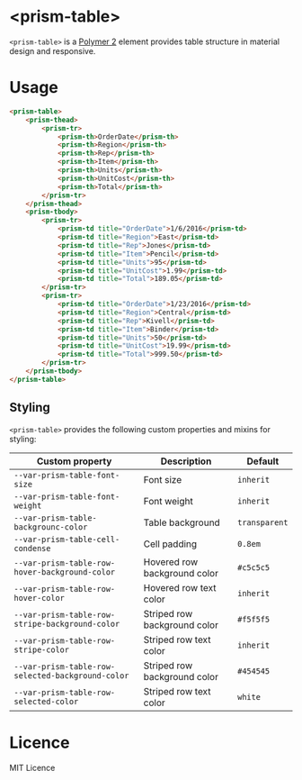 # \<prism-table\>

`<prism-table>` is a [Polymer 2](http://polymer-project.org/) element provides table structure in material design and responsive.

# Usage

```html
<prism-table>
    <prism-thead>
        <prism-tr>
            <prism-th>OrderDate</prism-th>
            <prism-th>Region</prism-th>
            <prism-th>Rep</prism-th>
            <prism-th>Item</prism-th>
            <prism-th>Units</prism-th>
            <prism-th>UnitCost</prism-th>
            <prism-th>Total</prism-th>
        </prism-tr>
    </prism-thead>
    <prism-tbody>
        <prism-tr>
            <prism-td title="OrderDate">1/6/2016</prism-td>
            <prism-td title="Region">East</prism-td>
            <prism-td title="Rep">Jones</prism-td>
            <prism-td title="Item">Pencil</prism-td>
            <prism-td title="Units">95</prism-td>
            <prism-td title="UnitCost">1.99</prism-td>
            <prism-td title="Total">189.05</prism-td>
        </prism-tr>
        <prism-tr>
            <prism-td title="OrderDate">1/23/2016</prism-td>
            <prism-td title="Region">Central</prism-td>
            <prism-td title="Rep">Kivell</prism-td>
            <prism-td title="Item">Binder</prism-td>
            <prism-td title="Units">50</prism-td>
            <prism-td title="UnitCost">19.99</prism-td>
            <prism-td title="Total">999.50</prism-td>
        </prism-tr>
    </prism-tbody>
</prism-table>
```

## Styling

`<prism-table>` provides the following custom properties and mixins for styling:

Custom property | Description | Default
----------------|-------------|----------
`--var-prism-table-font-size` | Font size | `inherit`
`--var-prism-table-font-weight` | Font weight | `inherit`
`--var-prism-table-backgrounc-color` | Table background | `transparent`
`--var-prism-table-cell-condense` | Cell padding | `0.8em`
`--var-prism-table-row-hover-background-color` | Hovered row background color | `#c5c5c5`
`--var-prism-table-row-hover-color` | Hovered row text color | `inherit`
`--var-prism-table-row-stripe-background-color` | Striped row background color | `#f5f5f5`
`--var-prism-table-row-stripe-color` | Striped row text color | `inherit`
`--var-prism-table-row-selected-background-color` | Striped row background color | `#454545`
`--var-prism-table-row-selected-color` | Striped row text color | `white`

# Licence

MIT Licence
